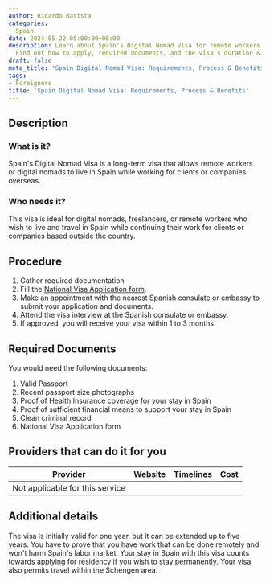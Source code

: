 ```yaml
---
author: Ricardo Batista
categories:
- Spain
date: 2024-05-22 05:00:00+00:00
description: Learn about Spain's Digital Nomad Visa for remote workers & freelancers.
  Find out how to apply, required documents, and the visa's duration & benefits.
draft: false
meta_title: 'Spain Digital Nomad Visa: Requirements, Process & Benefits'
tags:
- Foreigners
title: 'Spain Digital Nomad Visa: Requirements, Process & Benefits'
---
```



## Description

### What is it?

Spain's Digital Nomad Visa is a long-term visa that allows remote workers or digital nomads to live in Spain while working for clients or companies overseas.

### Who needs it?

This visa is ideal for digital nomads, freelancers, or remote workers who wish to live and travel in Spain while continuing their work for clients or companies based outside the country.

## Procedure

1. Gather required documentation
2. Fill the [National Visa Application form](http://www.exteriores.gob.es/Consulados/LOSANGELES/es/ServiciosConsulares/Documents/2VISAS/Forms/English/National%20Visa%20Application%20Form.pdf).
3. Make an appointment with the nearest Spanish consulate or embassy to submit your application and documents.
4. Attend the visa interview at the Spanish consulate or embassy.
5. If approved, you will receive your visa within 1 to 3 months.

## Required Documents

You would need the following documents:

1. Valid Passport
2. Recent passport size photographs
3. Proof of Health Insurance coverage for your stay in Spain
4. Proof of sufficient financial means to support your stay in Spain
5. Clean criminal record
6. National Visa Application form

## Providers that can do it for you

| Provider                        | Website | Timelines | Cost |
| ------------------------------- | ------- | :-------: | :--: |
| Not applicable for this service |         |           |      |

## Additional details

The visa is initially valid for one year, but it can be extended up to five years. You have to prove that you have work that can be done remotely and won't harm Spain's labor market. Your stay in Spain with this visa counts towards applying for residency if you wish to stay permanently. Your visa also permits travel within the Schengen area.
